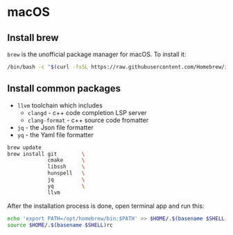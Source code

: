 # macOS

## Install brew

`brew` is the unofficial package manager for macOS.
To install it:

```bash
/bin/bash -c "$(curl -fsSL https://raw.githubusercontent.com/Homebrew/install/HEAD/install.sh)"
```

## Install common packages

- `llvm` toolchain which includes
    - `clangd` - c++ code completion LSP server
    - `clang-format` - c++ source code fromatter
- `jq` - the Json file formatter
- `yq` - the Yaml file formatter

```bash
brew update
brew install git        \
             cmake      \
             libssh     \
             hunspell   \
             jq         \
             yq         \
             llvm
```

After the installation process is done, open terminal app and run this:

```bash
echo 'export PATH=/opt/homebrew/bin:$PATH' >> $HOME/.$(basename $SHELL)rc
source $HOME/.$(basename $SHELL)rc
```

